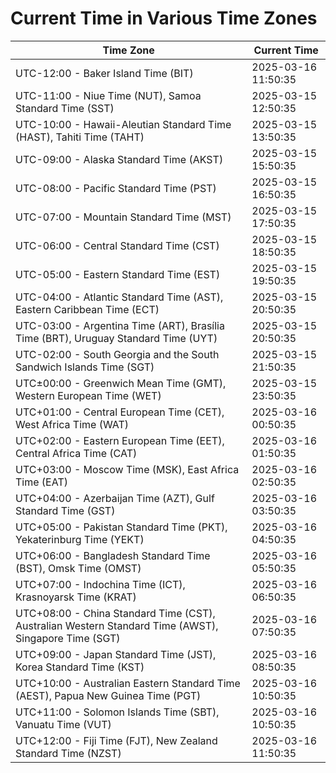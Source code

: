 # Current Time in Various Time Zones

| Time Zone | Current Time |
|-----------|--------------|
| UTC-12:00 - Baker Island Time (BIT) | 2025-03-16 11:50:35 |
| UTC-11:00 - Niue Time (NUT), Samoa Standard Time (SST) | 2025-03-15 12:50:35 |
| UTC-10:00 - Hawaii-Aleutian Standard Time (HAST), Tahiti Time (TAHT) | 2025-03-15 13:50:35 |
| UTC-09:00 - Alaska Standard Time (AKST) | 2025-03-15 15:50:35 |
| UTC-08:00 - Pacific Standard Time (PST) | 2025-03-15 16:50:35 |
| UTC-07:00 - Mountain Standard Time (MST) | 2025-03-15 17:50:35 |
| UTC-06:00 - Central Standard Time (CST) | 2025-03-15 18:50:35 |
| UTC-05:00 - Eastern Standard Time (EST) | 2025-03-15 19:50:35 |
| UTC-04:00 - Atlantic Standard Time (AST), Eastern Caribbean Time (ECT) | 2025-03-15 20:50:35 |
| UTC-03:00 - Argentina Time (ART), Brasília Time (BRT), Uruguay Standard Time (UYT) | 2025-03-15 20:50:35 |
| UTC-02:00 - South Georgia and the South Sandwich Islands Time (SGT) | 2025-03-15 21:50:35 |
| UTC±00:00 - Greenwich Mean Time (GMT), Western European Time (WET) | 2025-03-15 23:50:35 |
| UTC+01:00 - Central European Time (CET), West Africa Time (WAT) | 2025-03-16 00:50:35 |
| UTC+02:00 - Eastern European Time (EET), Central Africa Time (CAT) | 2025-03-16 01:50:35 |
| UTC+03:00 - Moscow Time (MSK), East Africa Time (EAT) | 2025-03-16 02:50:35 |
| UTC+04:00 - Azerbaijan Time (AZT), Gulf Standard Time (GST) | 2025-03-16 03:50:35 |
| UTC+05:00 - Pakistan Standard Time (PKT), Yekaterinburg Time (YEKT) | 2025-03-16 04:50:35 |
| UTC+06:00 - Bangladesh Standard Time (BST), Omsk Time (OMST) | 2025-03-16 05:50:35 |
| UTC+07:00 - Indochina Time (ICT), Krasnoyarsk Time (KRAT) | 2025-03-16 06:50:35 |
| UTC+08:00 - China Standard Time (CST), Australian Western Standard Time (AWST), Singapore Time (SGT) | 2025-03-16 07:50:35 |
| UTC+09:00 - Japan Standard Time (JST), Korea Standard Time (KST) | 2025-03-16 08:50:35 |
| UTC+10:00 - Australian Eastern Standard Time (AEST), Papua New Guinea Time (PGT) | 2025-03-16 10:50:35 |
| UTC+11:00 - Solomon Islands Time (SBT), Vanuatu Time (VUT) | 2025-03-16 10:50:35 |
| UTC+12:00 - Fiji Time (FJT), New Zealand Standard Time (NZST) | 2025-03-16 11:50:35 |
